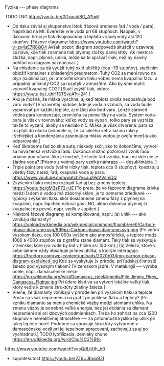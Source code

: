 Fyzika --- phase diagrams

TODO LNG
https://youtu.be/0OvaabI8O_A?t=6


* Od tlaku závisí aj skupenstvo látok (fázová premena ľad / voda / para). Napríklad na Mt. Evereste vrie voda pri 68 stupňoch. Naopak, v tlakovom hrnci je tlak dvojnásobný a teplota vriacej vody asi 120 stupňov. [Fázové diagramy:
https://www.youtube.com/watch?v=zv4sE7R8QO4
Avšak pozor: diagram zodpovedá situácii v uzavretej sústave, kde tlak znamená tlak plynnej zložky danej látky. Ak niektorá zložka, napr. plynná, uniká, môže sa to správať inak, než by naivný pohľad na diagram naznačoval.
]
* Na chladenie sa dá využiť tuhý oxid uhličitý (cca -78 stupňov), stačí ním obložiť kontajner s chladeným predmetom. Tuhý CO2 sa mení rovno na plyn (sublimácia), pri atmosférickom tlaku vôbec nemá kvapalnú fázu, a prípadný uniknutý CO2 sa rozptýli v atmosfére. Ako by sme mohli vytvoriť kvapalný CO2? [Stačí zvýšiť tlak, video:
https://youtu.be/_qhH1STSvuA?t=241
]
* Ako je možné, že mláka vyschne, aj keď teplota okolia nedosahuje bod varu vody? [V uzavretej nádobe, kde je voda a vzduch, sa voda bude vyparovať pri každej teplote, aj nižšej ako bod varu. Lenže zároveň vodná para kondenzuje, premieňa sa pomaličky na vodu. Systém voda-para je však v rovnováhe: koľko vody sa vyparí, toľko pary sa vyzráža, takže to vyzerá, akoby sa nedialo nič. Mláka je však otvorená: para sa rozptýli do okolia (všimnite si, že za silného vetra schnú mláky rýchlejšie) a kondenzácia zásobujúca mláku vodou je oveľa menšia ako odparovanie.]
* Keď škrabeme ľad zo skla auta, niekedy skôr, ako to dokončíme, vytvorí sa nová tenká vrstvička ľadu. Dokonca možno pozorovať vznik ľadu priamo pod očami. Ako je možné, že tento ľad vzniká, hoci na skle nie je žiadna voda? [Priamo z vodnej pary vzniká námraza --- desublimácia. ]
* Triple point pre vodu (veľmi nízky tlak, teplota cca 0 stupňov): koexistujú všetky fázy naraz, ľad, kvapalná voda aj para.
https://www.youtube.com/watch?v=Juz9pVVsmQQ
* Zvýšením tlaku možno roztopiť ľad aj bez zmeny teploty:
https://youtu.be/gM3zP72-rJE
[To preto, že vo fázovom diagrame krivka medzi ľadom a vodou má záporný sklon, je to pomerne zriedkavé --- typicky zvýšením tlaku skôr dosiahneme zmenu fázy z plynnej na kvapalnú, napr. liquified natural gas LNG, alebo dokonca plynnej či kvapalnej na pevnú, napr. vodík v Jupiteri.]
* Niektoré fázové diagramy sú komplikované, napr.:
(a) uhlík --- ako vznikajú diamanty?
https://upload.wikimedia.org/wikipedia/commons/thumb/e/e0/Carbon-phase-diagramp.svg/899px-Carbon-phase-diagramp.svg.png
[Pri veľmi vysokom tlaku, cca 100 000x vyššom ako atmosférický, a teplote medzi 1000 a 4000 stupňov sa z grafitu stane diamant. Taký tlak sa vyskytuje v zemskej kôre (vo vode by bol v hĺbke asi 100 km).]
(b) železo, ktoré v sebe takmer vždy obsahuje prímes uhlíka, s ktorým interaguje. 
https://fractory.com/wp-content/uploads/2020/03/Iron-carbon-phase-diagram-explained.jpg
Kde sa vyskytuje (v prírode, pri ľudskej činnosti) železo pod vysokým tlakom?
[V zemskom jadre. V metalurgii --- výroba ocele, napr. damascénske meče
https://en.wikipedia.org/wiki/Damascus_steel#/media/File:Jimmy_Fikes_Damascus_Fighter.jpg
Pri údere kladiva sa vytvorí lokálne veľký tlak, ktorý vedie k zmene štruktúry zliatiny železa.]
* Vieme, že diamanty vznikajú v prírode len pri vysokom tlaku a teplote. Prečo sa však nepremenia na grafit pri poklese tlaku a teploty? [Pri vzniku diamantu sa menia chemické väzby medzi atómami uhlíka. Na zmenu väzby je potrebná veľká energia, bez jej dodania sa diamant nepremení ani pri izbových podmienkach. Treba ho zohriať na cca 1200 stupnov v nereaktívnej atmosfére --- za prítomnosti kyslíka by uhlík pri takej teplote horel. Podobne sa správajú štruktúry vytvorené v damascénskej oceli pri jej tepelnom spracovaní, zachovajú sa aj po vychladnutí.]
TODO lyofilizacia, zemiaky chuno
https://en.wikipedia.org/wiki/Chu%C3%B1o


https://www.youtube.com/watch?v=sQdLttUh_b0


* supratekutosť https://youtu.be/2Z6UJbwxBZI




